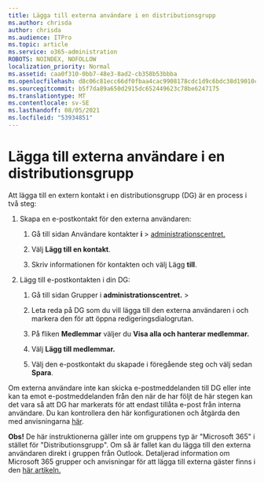 ```yaml
---
title: Lägga till externa användare i en distributionsgrupp
ms.author: chrisda
author: chrisda
ms.audience: ITPro
ms.topic: article
ms.service: o365-administration
ROBOTS: NOINDEX, NOFOLLOW
localization_priority: Normal
ms.assetid: caa0f310-0bb7-48e3-8ad2-cb358b53bbba
ms.openlocfilehash: d8c06c81ecc66df0fbaa4cac9908178cdc1d9c6bdc38d19010c7b55e9bca8776
ms.sourcegitcommit: b5f7da89a650d2915dc652449623c78be6247175
ms.translationtype: MT
ms.contentlocale: sv-SE
ms.lasthandoff: 08/05/2021
ms.locfileid: "53934851"
---
```

# <a name="add-external-users-to-a-distribution-group"></a>Lägga till externa användare i en distributionsgrupp

Att lägga till en extern kontakt i en distributionsgrupp (DG) är en process i två steg:
  
1. Skapa en e-postkontakt för den externa användaren:
    
    1. Gå till sidan Användare kontakter **i**  >  [administrationscentret.](https://admin.microsoft.com/adminportal/home#/Contact) 
    
    2. Välj **Lägg till en kontakt**.
    
    3. Skriv informationen för kontakten och välj Lägg **till**.
    
2. Lägg till e-postkontakten i din DG:
    
    1. Gå till sidan Grupper i **administrationscentret.**  >  [](https://admin.microsoft.com/adminportal/home#/groups) 
    
    2. Leta reda på DG som du vill lägga till den externa användaren i och markera den för att öppna redigeringsdialogrutan.
    
    3. På fliken **Medlemmar** väljer du **Visa alla och hanterar medlemmar.** 
    
    4. Välj **Lägg till medlemmar.**
    
    5. Välj den e-postkontakt du skapade i föregående steg och välj sedan **Spara**.
    
Om externa användare inte kan skicka e-postmeddelanden till DG eller inte kan ta emot e-postmeddelanden från den när de har följt de här stegen kan det vara så att DG har markerats för att endast tillåta e-post från interna användare. Du kan kontrollera den här konfigurationen och åtgärda den med anvisningarna [här](https://docs.microsoft.com/exchange/mail-flow-best-practices/non-delivery-reports-in-exchange-online/fix-error-code-5-7-133-in-exchange-online).
  
 **Obs!** De här instruktionerna gäller inte om gruppens typ är "Microsoft 365" i stället för "Distributionsgrupp". Om så är fallet kan du lägga till den externa användaren direkt i gruppen från Outlook. Detaljerad information om Microsoft 365 grupper och anvisningar för att lägga till externa gäster finns i den [här artikeln.](https://support.office.com/article/Guest-access-in-Office-365-Groups-bfc7a840-868f-4fd6-a390-f347bf51aff6.aspx)
  